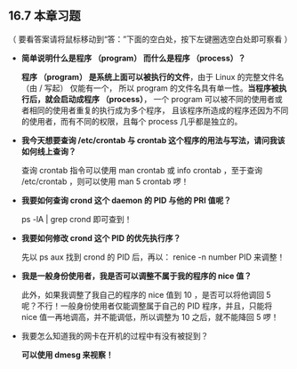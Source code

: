 ## 16.7 本章习题

（ 要看答案请将鼠标移动到“答：”下面的空白处，按下左键圈选空白处即可察看 ）

- **简单说明什么是程序 （program） 而什么是程序 （process）？**

  **程序 （program） 是系统上面可以被执行的文件**，由于 Linux 的完整文件名 （由 / 写起） 仅能有一个， 所以 program 的文件名具有单一性。**当程序被执行后，就会启动成程序 （process）**， 一个 program 可以被不同的使用者或者相同的使用者重复的执行成为多个程序， 且该程序所造成的程序还因为不同的使用者，而有不同的权限，且每个 process 几乎都是独立的。

- **我今天想要查询 /etc/crontab 与 crontab 这个程序的用法与写法，请问我该如何线上查询？**

  查询 crontab 指令可以使用 man crontab 或 info crontab ，至于查询 /etc/crontab ，则可以使用 man 5 crontab 啰！

- **我要如何查询 crond 这个 daemon 的 PID 与他的 PRI 值呢？**

  ps -lA | grep crond 即可查到！

- **我要如何修改 crond 这个 PID 的优先执行序？**

  先以 ps aux 找到 crond 的 PID 后，再以： renice -n number PID 来调整！

- **我是一般身份使用者，我是否可以调整不属于我的程序的 nice 值？**

  此外，如果我调整了我自己的程序的 nice 值到 10 ，是否可以将他调回 5 呢？不行！一般身份使用者仅能调整属于自己的 PID 程序，并且，只能将 nice 值一再地调高，并不能调低，所以调整为 10 之后，就不能降回 5 啰！

- 我要怎么知道我的网卡在开机的过程中有没有被捉到？

  **可以使用 dmesg 来视察！**